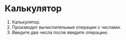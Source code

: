 # Калькулятор

1. Калькулятор.
2. Производит вычислительные операции с числами.
3. Введите два числа после введите операцию.

